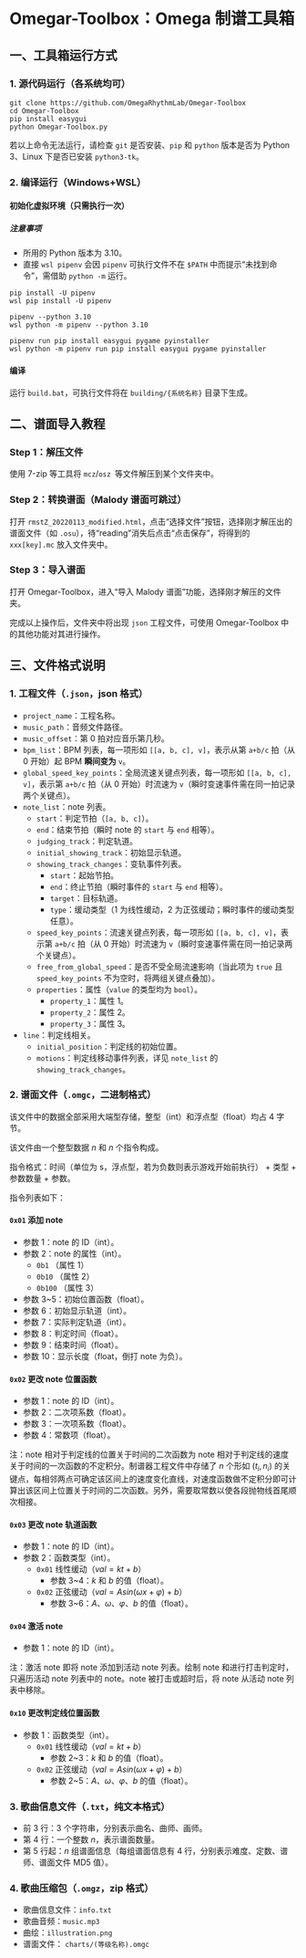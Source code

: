 # Omegar-Toolbox：Omega 制谱工具箱

## 一、工具箱运行方式

### 1. 源代码运行（各系统均可）

```shell
git clone https://github.com/OmegaRhythmLab/Omegar-Toolbox
cd Omegar-Toolbox
pip install easygui
python Omegar-Toolbox.py
```

若以上命令无法运行，请检查 `git` 是否安装、`pip` 和 `python` 版本是否为 Python 3、Linux 下是否已安装 `python3-tk`。

### 2. 编译运行（Windows+WSL）

#### 初始化虚拟环境（只需执行一次）

##### 注意事项

- 所用的 Python 版本为 3.10。
- 直接 `wsl pipenv` 会因 `pipenv` 可执行文件不在 `$PATH` 中而提示“未找到命令”，需借助 `python -m` 运行。

```shell
pip install -U pipenv
wsl pip install -U pipenv

pipenv --python 3.10
wsl python -m pipenv --python 3.10

pipenv run pip install easygui pygame pyinstaller
wsl python -m pipenv run pip install easygui pygame pyinstaller
```

#### 编译

运行 `build.bat`，可执行文件将在 `building/{系统名称}` 目录下生成。

## 二、谱面导入教程

### Step 1：解压文件

使用 7-zip 等工具将 `mcz`/`osz `等文件解压到某个文件夹中。

### Step 2：转换谱面（Malody 谱面可跳过）

打开 `rmstZ_20220113_modified.html`，点击“选择文件”按钮，选择刚才解压出的谱面文件（如 `.osu`），待“reading”消失后点击“点击保存”，将得到的 `xxx[key].mc` 放入文件夹中。

### Step 3：导入谱面

打开 Omegar-Toolbox，进入“导入 Malody 谱面”功能，选择刚才解压的文件夹。

完成以上操作后，文件夹中将出现 `json` 工程文件，可使用 Omegar-Toolbox 中的其他功能对其进行操作。

## 三、文件格式说明

### 1. 工程文件（`.json`，json 格式）

- `project_name`：工程名称。
- `music_path`：音频文件路径。
- `music_offset`：第 $0$ 拍对应音乐第几秒。
- `bpm_list`：BPM 列表，每一项形如 `[[a, b, c], v]`，表示从第 `a+b/c` 拍（从 $0$ 开始）起 BPM **瞬间变为** `v`。
- `global_speed_key_points`：全局流速关键点列表，每一项形如 `[[a, b, c], v]`，表示第 `a+b/c` 拍（从 $0$ 开始）时流速为 `v`（瞬时变速事件需在同一拍记录两个关键点）。
- `note_list`：note 列表。
  - `start`：判定节拍（`[a, b, c]`）。
  - `end`：结束节拍（瞬时 note 的 `start` 与  `end` 相等）。
  - `judging_track`：判定轨道。
  - `initial_showing_track`：初始显示轨道。
  - `showing_track_changes`：变轨事件列表。
    - `start`：起始节拍。
    - `end`：终止节拍（瞬时事件的 `start` 与  `end` 相等）。
    - `target`：目标轨道。
    - `type`：缓动类型（$1$ 为线性缓动，$2$ 为正弦缓动；瞬时事件的缓动类型任意）。
  - `speed_key_points`：流速关键点列表，每一项形如 `[[a, b, c], v]`，表示第 `a+b/c` 拍（从 $0$ 开始）时流速为 `v`（瞬时变速事件需在同一拍记录两个关键点）。
  - `free_from_global_speed`：是否不受全局流速影响（当此项为 `true` 且 `speed_key_points` 不为空时，将两组关键点叠加）。
  - `properties`：属性（`value` 的类型均为 `bool`）。
    - `property_1`：属性 1。
    - `property_2`：属性 2。
    - `property_3`：属性 3。
- `line`：判定线相关。
  - `initial_position`：判定线的初始位置。
  - `motions`：判定线移动事件列表，详见 `note_list` 的 `showing_track_changes`。

### 2. 谱面文件（`.omgc`，二进制格式）

该文件中的数据全部采用大端型存储，整型（int）和浮点型（float）均占 4 字节。

该文件由一个整型数据 $n$ 和 $n$ 个指令构成。

指令格式：时间（单位为 s，浮点型，若为负数则表示游戏开始前执行） + 类型 + 参数数量 + 参数。

指令列表如下：

#### `0x01` 添加 note

- 参数 1：note 的 ID（int）。
- 参数 2：note 的属性（int）。
  - `0b1` （属性 1）
  - `0b10` （属性 2）
  - `0b100` （属性 3）
- 参数 3~5：初始位置函数（float）。
- 参数 6：初始显示轨道（int）。
- 参数 7：实际判定轨道（int）。
- 参数 8：判定时间（float）。
- 参数 9：结束时间（float）。
- 参数 10：显示长度（float，倒打 note 为负）。

#### `0x02` 更改 note 位置函数

- 参数 1：note 的 ID（int）。
- 参数 2：二次项系数（float）。
- 参数 3：一次项系数（float）。
- 参数 4：常数项（float）。

注：note 相对于判定线的位置关于时间的二次函数为 note 相对于判定线的速度关于时间的一次函数的不定积分。制谱器工程文件中存储了 $n$ 个形如 $(t_i,n_i)$ 的关键点，每相邻两点可确定该区间上的速度变化直线，对速度函数做不定积分即可计算出该区间上位置关于时间的二次函数。另外，需要取常数以使各段抛物线首尾顺次相接。

#### `0x03` 更改 note 轨道函数

- 参数 1：note 的 ID（int）。
- 参数 2：函数类型（int）。
  - `0x01` 线性缓动（$val=kt+b$）
    - 参数 3~4：$k$ 和 $b$ 的值（float）。
  - `0x02` 正弦缓动（$val=Asin(\omega x+\varphi)+b$）
    - 参数 3~6：$A、\omega、\varphi、b$ 的值（float）。

#### `0x04` 激活 note

- 参数 1：note 的 ID（int）。

注：激活 note 即将 note 添加到活动 note 列表。绘制 note 和进行打击判定时，只遍历活动 note 列表中的 note。note 被打击或超时后，将 note 从活动 note 列表中移除。

#### `0x10` 更改判定线位置函数

- 参数 1：函数类型（int）。
  - `0x01` 线性缓动（$val=kt+b$）
    - 参数 2~3：$k$ 和 $b$ 的值（float）。
  - `0x02` 正弦缓动（$val=Asin(\omega x+\varphi)+b$）
    - 参数 2~5：$A、\omega、\varphi、b$ 的值（float）。

### 3. 歌曲信息文件（`.txt`，纯文本格式）

- 前 3 行：3 个字符串，分别表示曲名、曲师、画师。
- 第 4 行：一个整数 $n$，表示谱面数量。
- 第 5 行起：$n$ 组谱面信息（每组谱面信息有 4 行，分别表示难度、定数、谱师、谱面文件 MD5 值）。

### 4. 歌曲压缩包（`.omgz`，zip 格式）

- 歌曲信息文件：`info.txt`
- 歌曲音频：`music.mp3`
- 曲绘：`illustration.png`
- 谱面文件： `charts/(等级名称).omgc`
